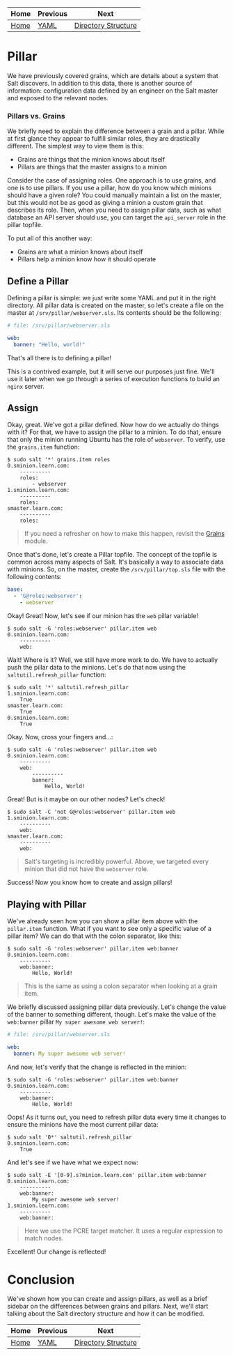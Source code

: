 | Home           | Previous        | Next                                    |
|----------------|-----------------|-----------------------------------------|
| [Home](../../) | [YAML](../yaml) | [Directory Structure](../dir_structure) |

# Pillar

We have previously covered grains, which are details about a system that Salt
discovers.  In addition to this data, there is another source of information:
configuration data defined by an engineer on the Salt master and exposed to the
relevant nodes.

### Pillars vs. Grains

We briefly need to explain the difference between a grain and a pillar.  While
at first glance they appear to fulfill similar roles, they are drastically
different.  The simplest way to view them is this:

- Grains are things that the minion knows about itself
- Pillars are things that the master assigns to a minion

Consider the case of assigning roles.  One approach is to use grains, and one is
to use pillars.  If you use a pillar, how do you know which minions should have
a given role?  You could manually maintain a list on the master, but this would
not be as good as giving a minion a custom grain that describes its role.  Then,
when you need to assign pillar data, such as what database an API server should
use, you can target the `api_server` role in the pillar topfile.

To put all of this another way:

- Grains are what a minion knows about itself
- Pillars help a minion know how it should operate

## Define a Pillar

Defining a pillar is simple: we just write some YAML and put it in the right
directory.  All pillar data is created on the master, so let's create a file on
the master at `/srv/pillar/webserver.sls`.  Its contents should be the following:

```yaml
# file: /srv/pillar/webserver.sls

web:
  banner: "Hello, world!"
```

That's all there is to defining a pillar!

This is a contrived example, but it will serve our purposes just fine.  We'll
use it later when we go through a series of execution functions to build an
`nginx` server.

## Assign

Okay, great.  We've got a pillar defined.  Now how do we actually do things with
it?  For that, we have to assign the pillar to a minion.  To do that, ensure
that only the minion running Ubuntu has the role of `webserver`.  To verify,
use the `grains.item` function:

```
$ sudo salt '*' grains.item roles
0.sminion.learn.com:
    ----------
    roles:
        - webserver
1.sminion.learn.com:
    ----------
    roles:
smaster.learn.com:
    ----------
    roles:
```

> If you need a refresher on how to make this happen, revisit the
> [Grains](../grains) module.

Once that's done, let's create a Pillar topfile.  The concept of the topfile is
common across many aspects of Salt.  It's basically a way to associate data with
minions.  So, on the master, create the `/srv/pillar/top.sls` file with the
following contents:

```yaml
base:
  - 'G@roles:webserver':
    - webserver
```

Okay!  Great!  Now, let's see if our minion has the `web` pillar variable!

```
$ sudo salt -G 'roles:webserver' pillar.item web
0.sminion.learn.com:
    ----------
    web:
```

Wait!  Where is it?  Well, we still have more work to do.  We have to actually
push the pillar data to the minions.  Let's do that now using the
`saltutil.refresh_pillar` function:

```
$ sudo salt '*' saltutil.refresh_pillar
1.sminion.learn.com:
    True
smaster.learn.com:
    True
0.sminion.learn.com:
    True
```

Okay.  Now, cross your fingers and...:

```
$ sudo salt -G 'roles:webserver' pillar.item web
0.sminion.learn.com:
    ----------
    web:
        ----------
        banner:
            Hello, World!
```

Great!  But is it maybe on our other nodes?  Let's check!

```
$ sudo salt -C 'not G@roles:webserver' pillar.item web
1.sminion.learn.com:
    ----------
    web:
smaster.learn.com:
    ----------
    web:
```

> Salt's targeting is incredibly powerful.  Above, we targeted every minion that
> did not have the `webserver` role.

Success!  Now you know how to create and assign pillars!

## Playing with Pillar

We've already seen how you can show a pillar item above with the `pillar.item`
function.  What if you want to see only a specific value of a pillar item?  We
can do that with the colon separator, like this:

```
$ sudo salt -G 'roles:webserver' pillar.item web:banner
0.sminion.learn.com:
    ----------
    web:banner:
        Hello, World!
```

> This is the same as using a colon separator when looking at a grain item.

We briefly discussed assigning pillar data previously.  Let's change the value
of the banner to something different, though.  Let's make the value of the
`web:banner` pillar `My super awesome web server!`:

```yaml
# file: /srv/pillar/webserver.sls

web:
  banner: My super awesome web server!
```

And now, let's verify that the change is reflected in the minion:

```
$ sudo salt -G 'roles:webserver' pillar.item web:banner
0.sminion.learn.com:
    ----------
    web:banner:
        Hello, World!
```

Oops!  As it turns out, you need to refresh pillar data every time it changes to
ensure the minions have the most current pillar data:

```
$ sudo salt '0*' saltutil.refresh_pillar
0.sminion.learn.com:
    True
```

And let's see if we have what we expect now:

```
$ sudo salt -E '[0-9].s?minion.learn.com' pillar.item web:banner
0.sminion.learn.com:
    ----------
    web:banner:
        My super awesome web server!
1.sminion.learn.com:
    ----------
    web:banner:
```

> Here we use the PCRE target matcher.  It uses a regular expression to match
> nodes.

Excellent!  Our change is reflected!

# Conclusion

We've shown how you can create and assign pillars, as well as a brief sidebar on
the differences between grains and pillars.  Next, we'll start talking about the
Salt directory structure and how it can be modified.

| Home           | Previous        | Next                                    |
|----------------|-----------------|-----------------------------------------|
| [Home](../../) | [YAML](../yaml) | [Directory Structure](../dir_structure) |
